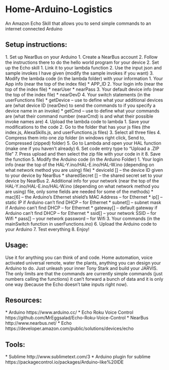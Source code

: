 # Home-Arduino-Logistics
An Amazon Echo Skill that allows you to send simple commands to an internet connected Arduino 
<p/>
<h2>Setup instructions:</h2>
1.	Set up NearBus on your Arduino
  1.	Create a NearBus account
  2.	Follow the instructions there to do the hello world program for your device
2.	Set up the Echo skill
  1.	Link it to your lambda function
  2.	Use the input json and sample invokes I have given (modify the sample invokes if you want)
3.	Modify the lambda code (in the lambda folder) with your information
  1.	Your App info (near the top of the index file)
    *	APP_ID
  2.	Your login info (near the top of the index file)
    *	nearUser
    *	nearPass
  3.	Your default device info (near the top of the index file)
    *	nearDevD
  4.	Your switch statements (in the userFunctions file)
    *	getDevice – use to define what your additional devices are (what device ID (nearDev) to send the commands to if you specify a device name in an invoke)
    *	getCmd – use to define what your commands are (what their command number (nearCmd) is and what their possible invoke names are)
4.	Upload the lambda code to lambda
  1.	Save your modifications to the code
  2.	Go to the folder that has your js files (the index.js, AlexaSkills.js, and userFunctions.js files)
  3.	Select all three files
  4.	Compress them into one zip folder (in windows right click, Send to, Compressed (zipped) folder)
  5.	Go to Lambda and open your HAL function (make one if you haven’t already)
  6.	Set code entry type to “Upload a .ZIP file”
  7.	Press upload and then select the zip file with your code in it
  8.	Save the function
5.	Modify the Arduino code (in the Arduino Folder)
  1.	Your login info (near the top of the HAL-Y.ino/HAL-E.ino/HAL-W.ino (depending on what network method you are using) file)
    *	deviceId [] – the device ID given to your device by NearBus
    *	sharedSecret [] – the shared secret set to your device by NearBus
  2.	Additional info for your network (near the top of the HAL-Y.ino/HAL-E.ino/HAL-W.ino (depending on what network method you are using) file, only some fields are needed for some of the methods)
    *	mac[6] – the Arduino’s Ethernet shield’s MAC Address – for Ethernet
    *	ip[] – static IP if Arduino can’t find DHCP – for Ethernet
    *	subnet[] – subnet mask if Arduino can’t find DHCP – for Ethernet
    *	gateway[] – default gateway if Arduino can’t find DHCP – for Ethernet
    *	ssid[] – your network SSID – for Wifi
    *	pass[] – your network password – for Wifi
  3.	Your commands (in the mainSwitch function in userFunctions.ino)
6.	Upload the Arduino code to your Arduino
7.	Test everything
8.	Enjoy!

<h2>Usage:</h2>
Use it for anything you can think of and code. Home automation, voice activated universal remote, water the plants, anything you can design your Arduino to do. Just unleash your inner Tony Stark and build your JARVIS. The only limits are that the commands are currently simple commands (just numbers calling the functions) it can’t forward a bunch of data and it is only one way (because the Echo doesn’t take inputs right now).  

<h2>Resources:</h2>
*	Arduino https://www.arduino.cc/ 
*	Echo Roku Voice Control https://github.com/MrEggsalad/Echo-Roku-Voice-Control 
*	NearBus http://www.nearbus.net/ 
*	Echo https://developer.amazon.com/public/solutions/devices/echo 

<h2>Tools:</h2>
*	Sublime http://www.sublimetext.com/3 
*	Arduino plugin for sublime https://packagecontrol.io/packages/Arduino-like%20IDE 

